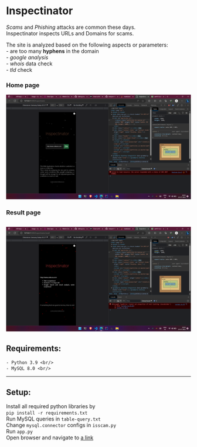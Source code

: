# Inspectinator
_Scams_ and _Phishing_ attacks are common these days. <br/>
Inspectinator inspects URLs and Domains for scams. <br/>

The site is analyzed based on the following aspects or parameters: <br/>
    - are too many **hyphens** in the domain <br/>
    - *google analysis* <br/>
    - *whois* data check <br/>
    - *tld* check <br/>

### __Home page__ <br/>
![alt text](demo/home2.png)

### __Result page__ <br/>
![alt text](demo/result.png)
---
## Requirements: <br/>
    - Python 3.9 <br/>
    - MySQL 8.0 <br/>
---
## Setup: <br/>
Install all required python libraries by <br/>
`pip install -r requirements.txt` <br/>
Run MySQL queries in `table-query.txt` <br/>
Change `mysql.connector` configs in `isscam.py` <br/>
Run `app.py` <br/>
Open browser and navigate to [a link](http:127.0.0.1:5000/)

